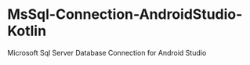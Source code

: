 # MsSql-Connection-AndroidStudio-Kotlin
Microsoft Sql Server Database Connection for Android Studio
